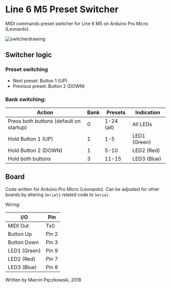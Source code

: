 # Line 6 M5 Preset Switcher
MIDI commands preset switcher for Line 6 M5 on Arduino Pro Micro (Leonardo).

![switcherdrawing](https://user-images.githubusercontent.com/15908138/39406359-f43e2472-4bb5-11e8-947d-f4c644077170.png)

## Switcher logic

### Preset switching
  * Next preset:     Button 1 (UP)
  * Previous preset: Button 2 (DOWN)

### Bank switching:

| Action         | Bank | Presets    | Indication  |
| ----------- |----- | ---------- | ----------- |
| Press both buttons (default on startup)    | 0    | 1-24 (all) | All LEDs    |
| Hold Button 1 (UP)   | 1    | 1-5        | LED1 (Green)|
| Hold Button 2 (DOWN) | 1    | 5-10        | LED2 (Red)  |
| Hold both buttons    | 3    | 11-15        | LED3 (Blue) |


## Board 
Code written for Arduino Pro Micro (Leonardo). Can be adjusted for other boards by altering `Serial1` related code to `Serial`.
 
Wiring:

| I/O         | Pin   |
| ----------- |-------|
| MIDI Out    | Tx0   |
| Button Up   | Pin 2 |
| Button Down | Pin 3 |
| LED1 (Green)| Pin 9 |
| LED2 (Red)  | Pin 7 |
| LED3 (Blue) | Pin 8 |

Written by Marcin Pęczkowski, 2018

